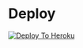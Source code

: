 # Deploy
[![Deploy To Heroku]( https://www.herokucdn.com/deploy/button.svg)](https://heroku.com/deploy?template=https://github.com/Aloneboiii/LEGENDX)
